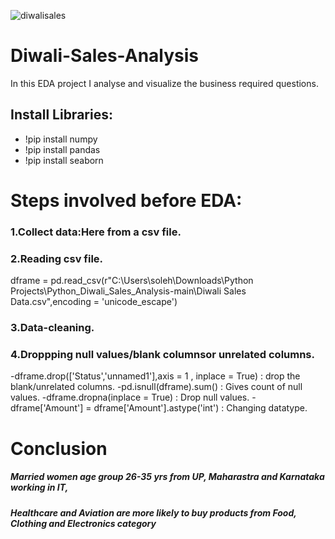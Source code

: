 ![diwalisales](https://github.com/MDSoleh/Diwali-Sales-Analysis/assets/99492800/65457d79-25ae-4139-9f37-02da12aed3b3)
# Diwali-Sales-Analysis
In this EDA project I analyse and visualize the business required questions.

## Install Libraries:

 - !pip install numpy                          
 - !pip install pandas                        
 - !pip install seaborn


# Steps involved before EDA:
### 1.Collect data:Here from a csv file.
 
 ### 2.Reading csv file.
 dframe = pd.read_csv(r"C:\Users\soleh\Downloads\Python Projects\Python_Diwali_Sales_Analysis-main\Diwali Sales Data.csv",encoding = 'unicode_escape')
 
### 3.Data-cleaning.
 
### 4.Droppping null values/blank columnsor unrelated columns.
 -dframe.drop(['Status','unnamed1'],axis = 1 , inplace = True)  : drop the blank/unrelated columns.
 -pd.isnull(dframe).sum()  : Gives count of null values.
 -dframe.dropna(inplace = True)  : Drop null values.
 -dframe['Amount'] = dframe['Amount'].astype('int') : Changing datatype. 

 # Conclusion

##### Married women age group 26-35 yrs from UP, Maharastra and Karnataka working in IT, 
##### Healthcare and Aviation are more likely to buy products from Food, Clothing and Electronics category
 

